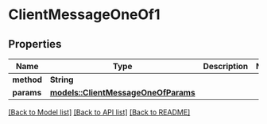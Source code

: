 # ClientMessageOneOf1

## Properties

| Name       | Type                                                                  | Description | Notes |
| ---------- | --------------------------------------------------------------------- | ----------- | ----- |
| **method** | **String**                                                            |             |
| **params** | [**models::ClientMessageOneOfParams**](ClientMessage_oneOf_params.md) |             |

[[Back to Model list]](../README.md#documentation-for-models) [[Back to API list]](../README.md#documentation-for-api-endpoints) [[Back to README]](../README.md)
